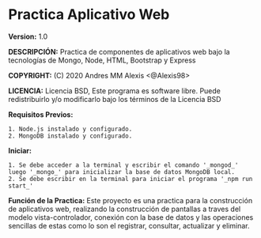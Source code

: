 # Practica Aplicativo Web 

**Version:** 1.0

**DESCRIPCIÓN:** Practica de componentes de aplicativos web bajo la tecnologías de Mongo, Node, HTML, Bootstrap y Express

**COPYRIGHT:** (C) 2020 Andres MM Alexis <@Alexis98>

**LICENCIA:** Licencia BSD, Este programa es software libre. Puede redistribuirlo y/o modificarlo bajo los términos de la Licencia BSD

**Requisitos Previos:**

    1. Node.js instalado y configurado.
    2. MongoDB instalado y configurado.

**Iniciar:**

    1. Se debe acceder a la terminal y escribir el comando '_mongod_' luego '_mongo_' para inicializar la base de datos MongoDB local.
    2. Se debe escribir en la terminal para iniciar el programa '_npm run start_'

**Función de la Practica:** Este proyecto es una practica para la construcción de aplicativos web, realizando la construcción de pantallas a traves del modelo vista-controlador, conexión con la base de datos y las operaciones sencillas de estas como lo son el registrar, consultar, actualizar y eliminar.